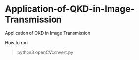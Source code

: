 # Application-of-QKD-in-Image-Transmission
Application of QKD in Image Transmission

How to run
>python3 openCVconvert.py
